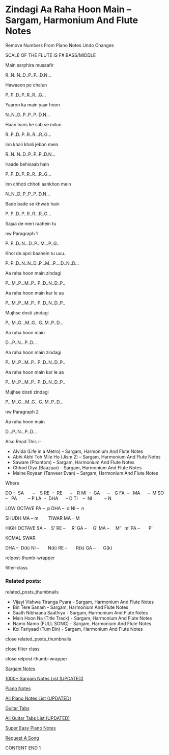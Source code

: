 
# Zindagi Aa Raha Hoon Main – Sargam, Harmonium And Flute Notes

Remove Numbers From Piano Notes
Undo Changes

SCALE OF THE FLUTE IS F# BASS/MIDDLE

Main sarphira musaafir

R..N..N..D..P..P…D.N…

Hawaaon pe chalun

P..P..D..P..R..R…G…

Yaaron ka main yaar hoon

N..N..D..P..P..P..D.N…

Haan hans ke sab se milun

R..P..D..P..R..R…R..G…

Inn khali khali jebon mein

R..N..N..D..P..P..P..D.N…

Iraade behisaab hain

P..P..D..P..R..R…R..G…

Inn chhoti chhoti aankhon mein

N..N..D..P..P..P..D.N…

Bade bade se khwab hain

P..P..D..P..R..R…R..G…

Sajaa de meri raahein tu

nw Paragraph 1

P..P..D..N…D..P…M…P..G..

Khol de apni baahein tu uuu..

P..P..D..N..N..D..P…M…P….D..N..D…

Aa raha hoon main zindagi

P…M..P…M..P.. P..D..N..D..P..

Aa raha hoon main kar le aa

P…M..P…M..P.. P..D..N..D..P..

Mujhse dosti zindagi

P…M..G…M..G.. G..M..P..D…

Aa raha hoon main

D…P..N…P..D…

Aa raha hoon main zindagi

P…M..P…M..P.. P..D..N..D..P..

Aa raha hoon main kar le aa

P…M..P…M..P.. P..D..N..D..P..

Mujhse dosti zindagi

P…M..G…M..G.. G..M..P..D…

nw Paragraph 2

Aa raha hoon main

D…P..N…P..D…

Also Read This :-

* Alvida (Life in a Metro) – Sargam, Harmonium And Flute Notes
* Abhi Abhi Toh Mile Ho (Jism 2) – Sargam, Harmonium And Flute Notes
* Saware (Phantom) – Sargam, Harmonium And Flute Notes
* Chhod Diya (Baazaar) – Sargam, Harmonium And Flute Notes
* Maine Royaan (Tanveer Evan) – Sargam, Harmonium And Flute Notes

Where

DO –  SA       –    S
RE  –  RE      –    R
MI  –  GA      –    G
FA  –   MA      –  M
SO  –   PA         – P
LA  –  DHA      – D
TI    –  NI          – N

LOW OCTAVE
PA –  p
DHA –  d
NI –  n

SHUDH MA – m        TIWAR MA – M

HIGH OCTAVE
SA –    S’
RE –     R’
GA –     G’
MA –     M’   m’
PA –       P’

KOMAL SWAR

DHA –  D(k)
NI –       N(k)
RE –       R(k)
GA –      G(k)

relpost-thumb-wrapper

filter-class

### Related posts:

related_posts_thumbnails

* Vijayi Vishwa Tiranga Pyara - Sargam, Harmonium And Flute Notes
* Bin Tere Sanam - Sargam, Harmonium And Flute Notes
* Saath Nibhaana Saathiya - Sargam, Harmonium And Flute Notes
* Main Hoon Na (Title Track) - Sargam, Harmonium And Flute Notes
* Namo Namo (FULL SONG) - Sargam, Harmonium And Flute Notes
* Koi Fariyaad (Tum Bin) - Sargam, Harmonium And Flute Notes

close related_posts_thumbnails

close filter class

close relpost-thumb-wrapper

[Sargam Notes](https://www.notationsworld.com/sargam-notes.html)

[1000+ Sargam Notes List (UPDATED)](https://www.notationsworld.com/all-songs-list-sargam-notes.html)

[Piano Notes](https://www.notationsworld.com/piano-notes.html)

[All Piano Notes List (UPDATED)](https://www.notationsworld.com/all-songs-list-piano-notes.html)

[Guitar Tabs](https://www.notationsworld.com/guitar-tabs.html)

[All Guitar Tabs List (UPDATED)](https://www.notationsworld.com/all-songs-list-guitar-tabs.html)

[Super Easy Piano Notes](https://studywall.in/)

[Request A Song](https://www.notationsworld.com/request-a-song.html)

CONTENT END 1

